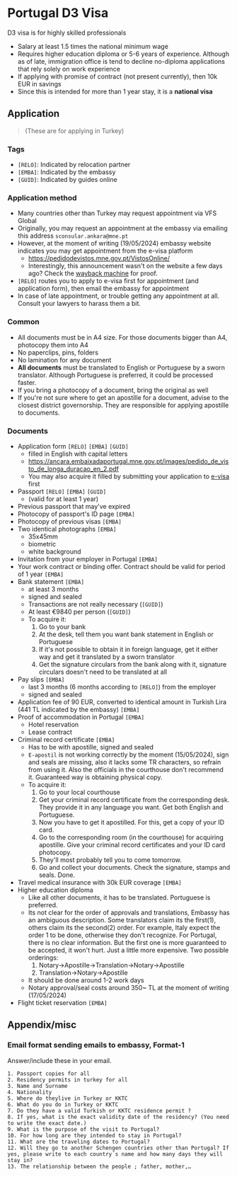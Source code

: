 # Portugal D3 Visa

D3 visa is for highly skilled professionals

- Salary at least 1.5 times the national minimum wage
- Requires higher education diploma or 5-6 years of experience. Although as of late, immigration office is tend to decline no-diploma applications that rely solely on work experience
- If applying with promise of contract (not present currently), then 10k EUR in savings
- Since this is intended for more than 1 year stay, it is a **national visa**

## Application 

> (These are for applying in Turkey)

### Tags
- `[RELO]`: Indicated by relocation partner
- `[EMBA]`: Indicated by the embassy
- `[GUID]`: Indicated by guides online

### Application method
- Many countries other than Turkey may request appointment via VFS Global
- Originally, you may request an appointment at the embassy via emailing this address `sconsular.ankara@mne.pt`
- However, at the moment of writing (19/05/2024) embassy website indicates you may get appointment from the e-visa platform
  - https://pedidodevistos.mne.gov.pt/VistosOnline/
  - Interestingly, this announcement wasn't on the website a few days ago? Check the [wayback machine](https://web.archive.org/web/20230812092053/https://ancara.embaixadaportugal.mne.gov.pt/tr/konsolosluk-bolumu/genel-bilgi) for proof.
- `[RELO]` routes you to apply to e-visa first for appointment (and application form), then email the embassy for appointment
- In case of late appointment, or trouble getting any appointment at all. Consult your lawyers to harass them a bit.

### Common
- All documents must be in A4 size. For those documents bigger than A4, photocopy them into A4
- No paperclips, pins, folders
- No lamination for any document
- **All documents** must be translated to English or Portuguese by a sworn translator. Although Portuguese is preferred, it could be processed faster.
- If you bring a photocopy of a document, bring the original as well
- If you're not sure where to get an apostille for a document, advise to the closest district governorship. They are responsible for applying apostille to documents.

### Documents

- Application form `[RELO]` `[EMBA]` `[GUID]`
  - filled in English with capital letters
  - https://ancara.embaixadaportugal.mne.gov.pt/images/pedido_de_visto_de_longa_duracao_en_2.pdf
  - You may also acquire it filled by submitting your application to [e-visa](https://pedidodevistos.mne.gov.pt/VistosOnline/) first
- Passport `[RELO]` `[EMBA]` `[GUID]`
  - (valid for at least 1 year)
- Previous passport that may've expired
- Photocopy of passport's ID page `[EMBA]`
- Photocopy of previous visas `[EMBA]`
- Two identical  photographs `[EMBA]`
  - 35x45mm
  - biometric
  - white background
- Invitation from your employer in Portugal `[EMBA]`
- Your work contract or binding offer. Contract should be valid for period of 1 year `[EMBA]`
- Bank statement `[EMBA]`
  - at least 3 months
  - signed and sealed
  - Transactions are not really necessary (`[GUID]`)
  - At least €9840 per person (`[GUID]`)
  - To acquire it:
    1. Go to your bank
    2. At the desk, tell them you want bank statement in English or Portuguese
    3. If it's not possible to obtain it in foreign language, get it either way and get it translated by a sworn translator
    4. Get the signature circulars from the bank along with it, signature circulars doesn't need to be translated at all
- Pay slips `[EMBA]`
  - last 3 months (6 months according to `[RELO]`) from the employer
  - signed and sealed 
- Application fee of 90 EUR, converted to identical amount in Turkish Lira (441 TL indicated by the embassy) `[EMBA]`
- Proof of accommodation in Portugal `[EMBA]`
  - Hotel reservation
  - Lease contract
- Criminal record certificate `[EMBA]`
  - Has to be with apostille, signed and sealed
  - `E-apostil` is not working correctly by the moment (15/05/2024), sign and seals are missing, also it lacks some TR characters, so refrain from using it. Also the officials in the courthouse don't recommend it. Guaranteed way is obtaining physical copy.
  - To acquire it:
    1. Go to your local courthouse
    2. Get your criminal record certificate from the corresponding desk. They provide it in any language you want. Get both English and Portuguese.
    3. Now you have to get it apostilled. For this, get a copy of your ID card.
    4. Go to the corresponding room (in the courthouse) for acquiring apostille. Give your criminal record certificates and your ID card photocopy.
    5. They'll most probably tell you to come tomorrow.
    6. Go and collect your documents. Check the signature, stamps and seals. Done.
- Travel medical insurance with 30k EUR coverage `[EMBA]`
- Higher education diploma
  - Like all other documents, it has to be translated. Portuguese is preferred.
  - Its not clear for the order of approvals and translations, Embassy has an ambiguous description. Some translators claim its the first(1), others claim its the second(2) order. For example, Italy expect the order 1 to be done, otherwise they don't recognize. For Portugal, there is no clear information. But the first one is more guaranteed to be accepted, it won't hurt. Just a little more expensive. Two possible orderings:
    1. Notary->Apostille->Translation->Notary->Apostille
    2. Translation->Notary->Apostille
  - It should be done around 1-2 work days
  - Notary approval/seal costs around 350~ TL at the moment of writing (17/05/2024)
- Flight ticket reservation `[EMBA]`


## Appendix/misc

### Email format sending emails to embassy, Format-1

Answer/include these in your email.

```
1. Passport copies for all
2. Residency permits in turkey for all
3. Name and Surname
4. Nationality
5. Where do theylive in Turkey or KKTC
6. What do you do in Turkey or KKTC
7. Do they have a valid Turkish or KKTC residence permit ?
8. If yes, what is the exact validity date of the residency? (You need to write the exact date.)
9. What is the purpose of the visit to Portugal?
10. For how long are they intended to stay in Portugal?
11. What are the traveling dates to Portugal?
12. Will they go to another Schengen countries other than Portugal? If yes, please write to each country´s name and how many days they will stay in?
13. The relationship between the people ; father, mother,…
```
